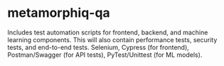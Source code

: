 # metamorphiq-qa
Includes test automation scripts for frontend, backend, and machine learning components. This will also contain performance tests, security tests, and end-to-end tests.
Selenium, Cypress (for frontend), Postman/Swagger (for API tests), PyTest/Unittest (for ML models).

